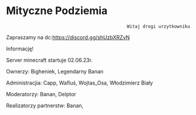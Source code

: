 # Mityczne Podziemia
                                                  Witaj drogi urzytkowniku
Zapraszamy na dc:https://discord.gg/shUzbXRZvN




Informację! 

Server minecraft startuje 02.06.23r.

Ownerzy: 
Bigheniek, 
Legendarny Banan

Administracjia:
Capp, 
Wafluś, 
Wojtas_Osa, 
Włodzimierz Biały

Moderatorzy:
Banan, 
Delptor

Realizatorzy partnerstw:
Banan, 

